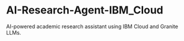 # AI-Research-Agent-IBM_Cloud
AI-powered academic research assistant using IBM Cloud and Granite LLMs.

